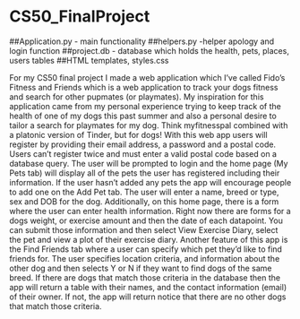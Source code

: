 # CS50_FinalProject

 ##Application.py - main functionality
##helpers.py -helper apology and login function
##project.db - database which holds the health, pets, places, users tables
##HTML templates, styles.css

For my CS50 final project I made a web application which I’ve called Fido’s Fitness and Friends which is a web application to track your dogs fitness and search for other pupmates (or playmates).
My inspiration for this application came from my personal experience trying to keep track of the health of one of my dogs this past summer and also a personal desire to tailor a search for playmates for my dog. Think myfitnesspal combined with a platonic version of Tinder, but for dogs!
With this web app users will register by providing their email address, a password and a postal code. Users can’t register twice and must enter a valid postal code based on a database query.
The user will be prompted to login and the home page (My Pets tab) will display all of the pets the user has registered including their information. If the user hasn’t added any pets the app will encourage people to add one on the Add Pet tab.
The user will enter a name, breed or type, sex and DOB for the dog.
Additionally, on this home page, there is a form where the user can enter health information. Right now there are forms for a dogs weight, or exercise amount and then the date of each datapoint.
You can submit those information and then select View Exercise Diary, select the pet and view a plot of their exercise diary.
Another feature of this app is the Find Friends tab where a user can specify which pet they’d like to find friends for. The user specifies location criteria, and information about the other dog and then selects Y or N if they want to find dogs of the same breed.
If there are dogs that match those criteria in the database then the app will return a table with their names, and the contact information (email) of their owner.  If not, the app will return notice that there are no other dogs that match those criteria.

